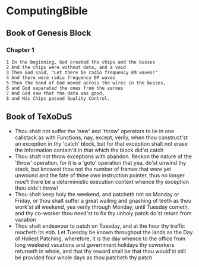 # ComputingBible
## Book of Genesis Block
### Chapter 1
```
1 In the beginning, God created the chips and the busses
2 And the chips were without data, and a void
3 Then God said, "Let there be radio frequency EM waves!"
4 And there were radio frequency EM waves
5 Then the hand of God moved across the wires in the busses,
6 and God separated the ones from the zeroes
7 And God saw that the data was good,
8 and His Chips passed Quality Control.
```

## Book of TeXoDuS
* Thou shalt not suffer the 'new' and 'throw' operators to lie in one 
callstack as with Functions, nay, except, verily, when thou construct'st 
an exception in thy 'catch' block, but for that exception shalt not erase 
the information contain'd in that which the block did'st catch
* Thou shalt not throw exceptions with abandon. Reckon the nature of the 'throw' 
operation, for it is a 'goto' operation that yea, do'st unwind thy stack, but 
knowest thou not the number of frames that were yet unwound and the fate of 
thine own instruction pointer, thus no longer moe't there be a deterministic 
execution context whence thy exception thou dids't throw!
* Thou shalt keep holy the weekend, and patcheth not on Monday or Friday, or
thou shalt suffer a great wailing and gnashing of teeth as thou work'st all
weekend, yea verily through Monday, until Tuesday cometh, and thy co-worker
thou need'st to fix thy unholy patch do'st return from vacation
* Thou shalt endeavour to patch on Tuesday, and at the hour thy traffic reacheth
its ebb. Let Tuesday be known throughout the lands as the Day of Holiest Patching,
wherefore, it is the day whence to the office from long weekend vacations and
government holidays thy coworkers returneth in whole, and that thy reward shall
be that thou would'st still be provided four whole days as thou patcheth thy patch
